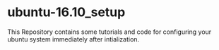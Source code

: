 # ubuntu-16.10_setup
This Repository contains some tutorials and code for configuring your ubuntu system immediately after intialization.
